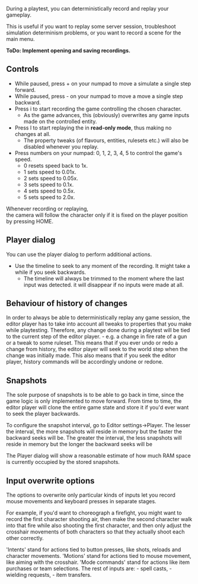 During a playtest, you can deterministically record and replay your gameplay.

This is useful if you want to replay some server session,
troubleshoot simulation determinism problems,
or you want to record a scene for the main menu.

**ToDo: Implement opening and saving recordings.**

## Controls

- While paused, press + on your numpad to move a simulate a single step forward.
- While paused, press - on your numpad to move a move a single step backward.
- Press i to start recording the game controlling the chosen character.
	- As the game advances, this (obviously) overwrites any game inputs made on the controlled entity.
- Press l to start replaying the in **read-only mode**, thus making no changes at all.
	- The property tweaks (of flavours, entities, rulesets etc.) will also be disabled whenever you replay.
- Press numbers on your numpad: 0, 1, 2, 3, 4, 5 to control the game's speed.
	- 0 resets speed back to 1x.
	- 1 sets speed to 0.01x.
	- 2 sets speed to 0.05x.
	- 3 sets speed to 0.1x.
	- 4 sets speed to 0.5x.
	- 5 sets speed to 2.0x.

Whenever recording or replaying,  
the camera will follow the character only if it is fixed on the player position by pressing HOME. 

## Player dialog

You can use the player dialog to perform additional actions.

- Use the timeline to seek to any moment of the recording. It might take a while if you seek backwards.
	- The timeline will always be trimmed to the moment where the last input was detected.
	  it will disappear if no inputs were made at all.

## Behaviour of history of changes

In order to always be able to deterministically replay any game session,
the editor player has to take into account all tweaks to properties that you make while playtesting.
Therefore, any change done during a playtest will be tied to the current step of the editor player.
	- e.g. a change in fire rate of a gun or a tweak to some ruleset.
This means that if you ever undo or redo a change from history, 
the editor player will seek to the world step when the change was initially made.
This also means that if you seek the editor player, history commands will be accordingly undone or redone.

## Snapshots

The sole purpose of snapshots is to be able to go back in time,
since the game logic is only implemented to move forward.
From time to time, the editor player will clone the entire game state and store it 
if you'd ever want to seek the player backwards.

To configure the snapshot interval,
go to Editor settings->Player.
The lesser the interval, the more snapshots will reside in memory but the faster the backward seeks will be.
The greater the interval, the less snapshots will reside in memory but the longer the backward seeks will be

The Player dialog will show a reasonable estimate of how much RAM space is currently occupied by the stored snapshots.

## Input overwrite options

The options to overwrite only particular kinds of inputs let you record mouse movements and keyboard presses in separate stages.

For example, if you'd want to choreograph a firefight, you might want to record the first character shooting air,
then make the second character walk into that fire while also shooting the first character,
and then only adjust the crosshair movements of both characters so that they actually shoot each other correctly.

'Intents' stand for actions tied to button presses, like shots, reloads and character movements.
'Motions' stand for actions tied to mouse movement, like aiming with the crosshair.
'Mode commands' stand for actions like item purchases or team selections.
The rest of inputs are:
	- spell casts,
	- wielding requests,
	- item transfers.
